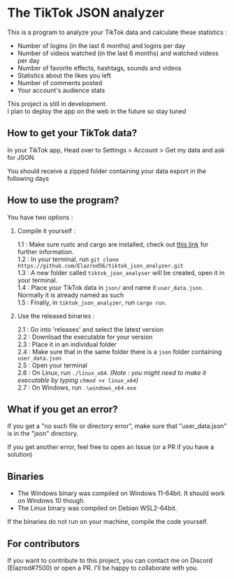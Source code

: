# The TikTok JSON analyzer

This is a program to analyze your TikTok data and calculate these statistics :

- Number of logins (in the last 6 months) and logins per day
- Number of videos watched (in the last 6 months) and watched videos per day
- Number of favorite effects, hashtags, sounds and videos
- Statistics about the likes you left
- Number of comments posted
- Your account's audience stats

This project is still in development.  
I plan to deploy the app on the web in the future so stay tuned

## How to get your TikTok data?

In your TikTok app, Head over to Settings > Account > Get my data and ask for JSON.

You should receive a zipped folder containing your data export in the following days

## How to use the program?

You have two options :

1. Compile it yourself :

    1.1 : Make sure rustc and cargo are installed, check out [this link](https://rust-lang.org) for further information.  
    1.2 : In your terminal, run `git clone https://github.com/Elazrod56/tiktok_json_analyzer.git`  
    1.3 : A new folder called `tiktok_json_analyser` will be created, open it in your terminal.  
    1.4 : Place your TikTok data in `json/` and name it `user_data.json`. Normally it is already named as such  
    1.5 : Finally, in `tiktok_json_analyzer`, run `cargo run`. 

2. Use the released binaries :

	2.1 : Go into 'releases' and select the latest version  
	2.2 : Download the executable for your version  
	2.3 : Place it in an individual folder  
	2.4 : Make sure that in the same folder there is a `json` folder containing `user_data.json`  
	2.5 : Open your terminal  
	2.6 : On Linux, run `./linux_x64`. *(Note : you might need to make it executable by typing `chmod +x linux_x64`)*  
	2.7 : On Windows, run `.\windows_x64.exe`  

## What if you get an error?

If you get a "no such file or directory error", make sure that "user_data.json" is in the "json" directory.

If you get another error, feel free to open an Issue (or a PR if you have a solution)

## Binaries

- The Windows binary was compiled on Windows 11-64bit. It should work on Windows 10 though.  
- The Linux binary was compiled on Debian WSL2-64bit.

If the binaries do not run on your machine, compile the code yourself.

## For contributors

If you want to contribute to this project, you can contact me on Discord (Elazrod#7500) or open a PR. I'll be happy to collaborate with you.
